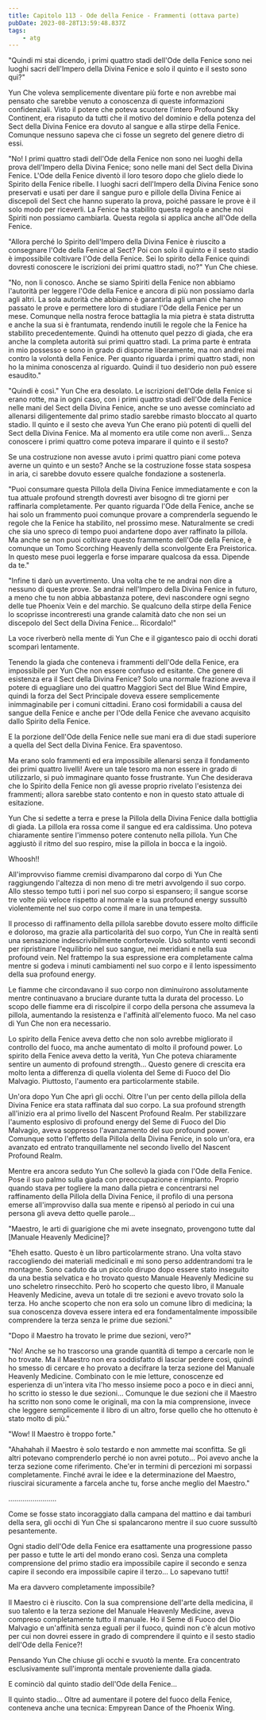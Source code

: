 ```yaml
---
title: Capitolo 113 - Ode della Fenice - Frammenti (ottava parte)
pubDate: 2023-08-28T13:59:48.837Z
tags:
    - atg
---
```



"Quindi mi stai dicendo, i primi quattro stadi dell'Ode della Fenice sono nei luoghi sacri dell'Impero della Divina Fenice e solo il quinto e il sesto sono qui?"

Yun Che voleva semplicemente diventare più forte e non avrebbe mai pensato che sarebbe venuto a conoscenza di queste informazioni confidenziali. Visto il potere che poteva scuotere l'intero Profound Sky Continent, era risaputo da tutti che il motivo del dominio e della potenza del Sect della Divina Fenice era dovuto al sangue e alla stirpe della Fenice. Comunque nessuno sapeva che ci fosse un segreto del genere dietro di essi.

"No! I primi quattro stadi dell'Ode della Fenice non sono nei luoghi della prova dell'Impero della Divina Fenice; sono nelle mani del Sect della Divina Fenice. L'Ode della Fenice diventò il loro tesoro dopo che glielo diede lo Spirito della Fenice ribelle. I luoghi sacri dell'Impero della Divina Fenice sono preservati e usati per dare il sangue puro  e pillole della Divina Fenice ai discepoli del Sect che hanno superato la prova, poiché passare le prove è il solo modo per riceverli. La Fenice ha stabilito questa regola e anche noi Spiriti non possiamo cambiarla. Questa regola si applica anche all'Ode della Fenice.

"Allora perché lo Spirito dell'Impero della Divina Fenice è riuscito a consegnare l'Ode della Fenice al Sect? Poi con solo il quinto e il sesto stadio è impossibile coltivare l'Ode della Fenice. Sei lo spirito della Fenice quindi dovresti conoscere le iscrizioni dei primi quattro stadi, no?" Yun Che chiese.

"No, non li conosco. Anche se siamo Spiriti della Fenice non abbiamo l'autorità per leggere l'Ode della Fenice e ancora di più non possiamo darla agli altri. La sola autorità che abbiamo è garantirla agli umani che hanno passato le prove e permettere loro di studiare l'Ode della Fenice per un mese. Comunque nella nostra feroce battaglia la mia pietra è stata distrutta e anche la sua si è frantumata, rendendo inutili le regole che la Fenice ha stabilito precedentemente. Quindi ha ottenuto quel pezzo di giada, che era anche la completa autorità sui primi quattro stadi. La prima parte è entrata in mio possesso e sono in grado di disporne liberamente, ma non andrei mai contro la volontà della Fenice. Per quanto riguarda i primi quattro stadi, non ho la minima conoscenza al riguardo. Quindi il tuo desiderio non può essere esaudito."

"Quindi è così." Yun Che era desolato. Le iscrizioni dell'Ode della Fenice si erano rotte, ma in ogni caso, con i primi quattro stadi dell'Ode della Fenice nelle mani del Sect della Divina Fenice, anche se uno avesse cominciato ad allenarsi diligentemente dal primo stadio sarebbe rimasto bloccato al quarto stadio. Il quinto e il sesto che aveva Yun Che erano più potenti di quelli del Sect della Divina Fenice. Ma al momento era utile come non averli... Senza conoscere i primi quattro come poteva imparare il quinto e il sesto?

Se una costruzione non avesse avuto i primi quattro piani come poteva averne un quinto e un sesto? Anche se la costruzione fosse stata sospesa in aria, ci sarebbe dovuto essere qualche fondazione a sostenerla.

"Puoi consumare questa Pillola della Divina Fenice immediatamente e con la tua attuale profound strength dovresti aver bisogno di tre giorni per raffinarla completamente. Per quanto riguarda l'Ode della Fenice, anche se hai solo un frammento puoi comunque provare a comprenderla seguendo le regole che la Fenice ha stabilito, nel prossimo mese. Naturalmente se credi che sia uno spreco di tempo puoi andartene dopo aver raffinato la pillola. Ma anche se non puoi coltivare questo frammento dell'Ode della Fenice, è comunque un Tomo Scorching Heavenly della sconvolgente Era Preistorica. In questo mese puoi leggerla e forse imparare qualcosa da essa. Dipende da te."

"Infine ti darò un avvertimento. Una volta che te ne andrai non dire a nessuno di queste prove. Se andrai nell'Impero della Divina Fenice in futuro, a meno che tu non abbia abbastanza potere, devi nascondere ogni segno delle tue Phoenix Vein e del marchio. Se qualcuno della stirpe della Fenice lo scoprisse incontreresti una grande calamità dato che non sei un discepolo del Sect della Divina Fenice... Ricordalo!"

La voce riverberò nella mente di Yun Che e il gigantesco paio di occhi dorati scomparì lentamente.

Tenendo la giada che conteneva i frammenti dell'Ode della Fenice, era impossibile per Yun Che non essere confuso ed esitante. Che genere di esistenza era il Sect della Divina Fenice? Solo una normale frazione aveva il potere di eguagliare uno dei quattro Maggiori Sect del Blue Wind Empire, quindi la forza del Sect Principale doveva essere semplicemente inimmaginabile per i comuni cittadini. Erano così formidabili a causa del sangue della Fenice e anche per l'Ode della Fenice che avevano acquisito dallo Spirito della Fenice.

E la porzione dell'Ode della Fenice nelle sue mani era di due stadi superiore a quella del Sect della Divina Fenice. Era spaventoso.

Ma erano solo frammenti ed era impossibile allenarsi senza il fondamento dei primi quattro livelli! Avere un tale tesoro ma non essere in grado di utilizzarlo, si può immaginare quanto fosse frustrante. Yun Che desiderava che lo Spirito della Fenice non gli avesse proprio rivelato l'esistenza dei frammenti; allora sarebbe stato contento e non in questo stato attuale di esitazione.

Yun Che si sedette a terra e prese la Pillola della Divina Fenice dalla bottiglia di giada. La pillola era rossa come il sangue ed era caldissima. Uno poteva chiaramente sentire l'immenso potere contenuto nella pillola. Yun Che aggiustò il ritmo del suo respiro, mise la pillola in bocca e la ingoiò.

Whoosh!!

All'improvviso fiamme cremisi divamparono dal corpo di Yun Che raggiungendo l'altezza di non meno di tre metri avvolgendo il suo corpo. Allo stesso tempo tutti i pori nel suo corpo si espansero; il sangue scorse tre volte più veloce rispetto al normale e la sua profound energy sussultò violentemente nel suo corpo come il mare in una tempesta.

Il processo di raffinamento della pillola sarebbe dovuto essere molto difficile e doloroso, ma grazie alla particolarità del suo corpo, Yun Che in realtà sentì una sensazione indescrivibilmente confortevole. Usò soltanto venti secondi per ripristinare l'equilibrio nel suo sangue, nei meridiani e nella sua profound vein. Nel frattempo la sua espressione era completamente calma mentre si godeva i minuti cambiamenti nel suo corpo e il lento ispessimento della sua profound energy.

Le fiamme che circondavano il suo corpo non diminuirono assolutamente mentre continuavano a bruciare durante tutta la durata del processo. Lo scopo delle fiamme era di riscolpire il corpo della persona che assumeva la pillola, aumentando la resistenza e l'affinità all'elemento fuoco. Ma nel caso di Yun Che non era necessario.

Lo spirito della Fenice aveva detto che non solo avrebbe migliorato il controllo del fuoco, ma anche aumentato di molto il profound power. Lo spirito della Fenice aveva detto la verità, Yun Che poteva chiaramente sentire un aumento di profound strength... Questo genere di crescita era molto lenta a differenza di quella violenta del Seme di Fuoco del Dio Malvagio. Piuttosto, l'aumento era particolarmente stabile.

Un'ora dopo Yun Che aprì gli occhi. Oltre l'un per cento della pillola della Divina Fenice era stata raffinata dal suo corpo. La sua profound strength all'inizio era al primo livello del Nascent Profound Realm. Per stabilizzare l'aumento esplosivo di profound energy del Seme di Fuoco del Dio Malvagio, aveva soppresso l'avanzamento del suo profound power.
Comunque sotto l'effetto della Pillola della Divina Fenice, in solo un'ora, era avanzato ed entrato tranquillamente nel secondo livello del Nascent Profound Realm.

Mentre era ancora seduto Yun Che sollevò la giada con l'Ode della Fenice.
Pose il suo palmo sulla giada con preoccupazione e rimpianto. Proprio quando stava per togliere la mano dalla pietra e concentrarsi nel raffinamento della Pillola della Divina Fenice, il profilo di una persona emerse all'improvviso dalla sua mente e ripensò al periodo in cui una persona gli aveva detto quelle parole...

"Maestro, le arti di guarigione che mi avete insegnato, provengono tutte dal [Manuale Heavenly Medicine]?

"Eheh esatto. Questo è un libro particolarmente strano. Una volta stavo raccogliendo dei materiali medicinali e mi sono perso addentrandomi tra le montagne. Sono caduto da un piccolo dirupo dopo essere stato inseguito da una bestia selvatica e ho trovato questo Manuale Heavenly Medicine su uno scheletro rinsecchito. Però ho scoperto che questo libro, il Manuale Heavenly Medicine, aveva un totale di tre sezioni e avevo trovato solo la terza. Ho anche scoperto che non era solo un comune libro di medicina; la sua conoscenza doveva essere intera ed era fondamentalmente impossibile comprendere la terza senza le prime due sezioni."

"Dopo il Maestro ha trovato le prime due sezioni, vero?"

"No! Anche se ho trascorso una grande quantità di tempo a cercarle non le ho trovate. Ma il Maestro non era soddisfatto di lasciar perdere così, quindi ho smesso di cercare e ho provato a decifrare la terza sezione del Manuale Heavenly Medicine. Combinato con le mie letture, conoscenze ed esperienza di un'intera vita l'ho messo insieme poco a poco e in dieci anni, ho scritto io stesso le due sezioni... Comunque le due sezioni che il Maestro ha scritto non sono come le originali, ma con la mia comprensione, invece che leggere semplicemente il libro di un altro, forse quello che ho ottenuto è stato molto di più."

"Wow! Il Maestro è troppo forte."

"Ahahahah il Maestro è solo testardo e non ammette mai sconfitta. Se gli altri potevano comprenderlo perché io non avrei potuto... Poi avevo anche la terza sezione come riferimento. Che'er in termini di percezioni mi sorpassi completamente. Finché avrai le idee e la determinazione del Maestro, riuscirai sicuramente a farcela anche tu, forse anche meglio del Maestro."

……………………

Come se fosse stato incoraggiato dalla campana del mattino e dai tamburi della sera, gli occhi di Yun Che si spalancarono mentre il suo cuore sussultò pesantemente.

Ogni stadio dell'Ode della Fenice era esattamente una progressione passo per passo e tutte le arti del mondo erano così. Senza una completa comprensione del primo stadio era impossibile capire il secondo e senza capire il secondo era impossibile capire il terzo... Lo sapevano tutti!

Ma era davvero completamente impossibile?

Il Maestro ci è riuscito. Con la sua comprensione dell'arte della medicina, il suo talento e la terza sezione del Manuale Heavenly Medicine, aveva compreso completamente tutto il manuale.
Ho il Seme di Fuoco del Dio Malvagio e un'affinità senza eguali per il fuoco, quindi non c'è alcun motivo per cui non dovrei essere in grado di comprendere il quinto e il sesto stadio dell'Ode della Fenice?!

Pensando Yun Che chiuse gli occhi e svuotò la mente. Era concentrato esclusivamente sull'impronta mentale proveniente dalla giada.

E cominciò dal quinto stadio dell'Ode della Fenice...

Il quinto stadio... Oltre ad aumentare il potere del fuoco della Fenice, conteneva anche una tecnica: Empyrean Dance of the Phoenix Wing.



